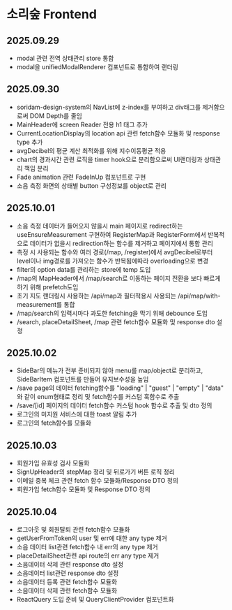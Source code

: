 # 소리숲 Frontend

## 2025.09.29
- modal 관련 전역 상태관리 store 통합
- modal을 unifiedModalRenderer 컴포넌트로 통합하여 랜더링

## 2025.09.30
- soridam-design-system의 NavList에 z-index를 부여하고 div태그를 제거함으로써 DOM Depth를 줄임
- MainHeader에 screen Reader 전용 h1 태그 추가
- CurrentLocationDisplay의 location api 관련 fetch함수 모듈화 및 response type 추가
- avgDecibel의 평균 계산 최적화를 위해 지수이동평균 적용
- chart의 경과시간 관련 로직을 timer hook으로 분리함으로써 UI랜더링과 상태관리 책임 분리
- Fade animation 관련 FadeInUp 컴포넌트로 구현
- 소음 측정 화면의 상태별 button 구성정보를 object로 관리

## 2025.10.01
- 소음 측정 데이터가 들어오지 않을시 main 페이지로 redirect하는 useEnsureMeasurement 구현하여 RegisterMap과 RegisterForm에서 반복적으로 데이터가 없을시 redirection하는 함수를 제거하고 페이지에서 통합 관리
- 측정 시 사용되는 함수와 여러 경로(/map, /register)에서 avgDecibel로부터 level이나 img경로를 가져오는 함수가 반복됨에따라 overloading으로 변경
-  filter의 option data를 관리하는 store에 temp 도입
- /map의 MapHeader에서 /map/search로 이동하는 페이지 전환을 보다 빠르게 하기 위해 prefetch도입
- 초기 지도 랜더링시 사용하는 /api/map과 필터적용시 사용되는 /api/map/with-measurement를 통합
- /map/search의 입력시마다 과도한 fetching을 막기 위해 debounce 도입
- /search, placeDetailSheet, /map 관련 fetch함수 모듈화 및 response dto 설정

## 2025.10.02
- SideBar의 메뉴가 전부 준비되지 않아 menu를 map/object로 분리하고, SideBarItem 컴포넌트를 만들어 유지보수성을 높임
- /save page의 데이터 fetching함수를 "loading" | "guest" | "empty" | "data" 와 같이 enum형태로 정리 및 fetch함수를 커스텀 훅함수로 추출
- /save/[id] 페이지의 데이터 fetch함수 커스텀 hook 함수로 추출 및 dto 정의
- 로그인의 미지원 서비스에 대한 toast 알림 추가
- 로그인의 fetch함수를 모듈화

## 2025.10.03
- 회원가입 유효성 검사 모듈화
- SignUpHeader의 stepMap 정리 및 뒤로가기 버튼 로직 정리
- 이메일 중복 체크 관련 fetch 함수 모듈화/Response DTO 정의
- 회원가입 fetch함수 모듈화 및 Response DTO 정의

## 2025.10.04
- 로그아웃 및 회원탈퇴 관련 fetch함수 모듈화
- getUserFromToken의 user 및 err에 대한 any type 제거
- 소음 데이터 list관련 fetch함수 내 err의 any type 제거
- placeDetailSheet관련 api route의 err any type 제거
- 소음데이터 삭제 관련 response dto 설정
- 소음데이터 list관련 response dto 설정
- 소음데이터 등록 관련 fetch함수 모듈화
- 소음데이터 삭제 관련 fetch함수 모듈화
- ReactQuery 도입 준비 및 QueryClientProvider 컴포넌트화